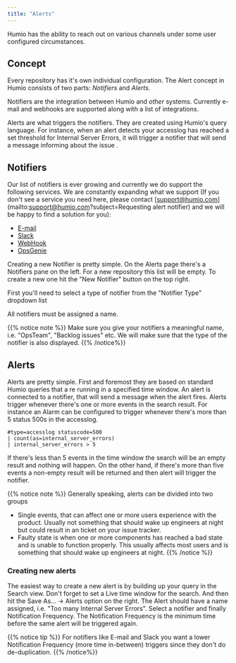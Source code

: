 ```yaml
---
title: "Alerts"
---
```


Humio has the ability to reach out on various channels under some user configured circumstances.

## Concept

Every repository has it's own individual configuration. The Alert concept in Humio consists of two parts: *Notifiers* and *Alerts*.

Notifiers are the integration between Humio and _other_ systems. Currently e-mail and webhooks are supported along with a list of integrations.   

Alerts are what triggers the notifiers. They are created using Humio's query language. For instance, when an alert detects your accesslog has reached a set threshold for Internal Server Errors, it will trigger a notifier that will send a message informing about the issue .

## Notifiers

Our list of notifiers is ever growing and currently we do support the following services. We are constantly expanding what we support (If you don't see a service you need here, please contact [support@humio.com](mailto:support@humio.com?subject=Requesting alert notifier) and we will be happy to find a solution for you):

* [E-mail](/features/alerts/notifiers/email/)
* [Slack](/features/alerts/notifiers/slack/)
* [WebHook](/features/alerts/notifiers/webhook/)
* [OpsGenie](/features/alerts/notifiers/webhook/)
<!--TODO: * PagerDuty-->
<!--TODO: * VictorOps-->


Creating a new Notifier is pretty simple. On the Alerts page there's a Notifiers pane on the left.
For a new repository this list will be empty.
To create a new one hit the "New Notifier" button on the top right.

First you'll need to select a type of notifier from the "Notifier Type" dropdown list

All notifiers must be assigned a name.

{{% notice note %}}
Make sure you give your notifiers a meaningful name, i.e. "OpsTeam",
"Backlog issues" etc. We will make sure that the type of the notifier is also displayed.
{{% /notice%}}

## Alerts
Alerts are pretty simple. First and foremost they are based on standard Humio
queries that a re running in a specified time window. An alert is connected to
a notifier, that will send a message when the alert fires.
Alerts trigger whenever there's one or more events in the search result.
For instance an Alarm can be configured to trigger whenever there's more than 5
status 500s in the accesslog.  

```
#type=accesslog statuscode=500
| count(as=internal_server_errors)
| internal_server_errors > 5
```

If there's less than 5 events in the time window the search will be an empty
result and nothing will happen.
On the other hand, if there's more than five events a non-empty result will be
returned and then alert will trigger the notifier.

{{% notice note %}}
Generally speaking, alerts can be divided into two groups

*  Single events, that can affect one or more users experience with the product. Usually not something that should wake up engineers at night but could result in an ticket on your issue tracker.
*  Faulty state is when one or more components has reached a bad state and is unable to function properly. This usually affects most users and is something that should wake up engineers at night.
{{% /notice %}}

### Creating new alerts
The easiest way to create a new alert is by building up your query in the Search view. Don't forget to set a Live time window for the search. And then hit the Save As… → Alerts option on the right.
The Alert should have a name assigned, i.e. "Too many Internal Server Errors". Select a notifier and finally Notification Frequency. The Notification Frequency is the minimum time before the same alert will be triggered again.

{{% notice tip %}}
For notifiers like E-mail and Slack you want a lower Notification Frequency (more time in-between) triggers since they don't do de-duplication.
{{% /notice%}}

<!--TODO: When Auto-cancel has been implemented, please reconsider guideline on Notification Frequency -->
